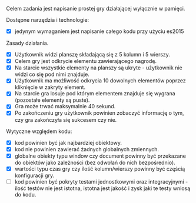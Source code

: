 Celem zadania jest napisanie prostej gry działającej wyłącznie w pamięci.

Dostępne narzędzia i technologie:
- [x] jedynym wymaganiem jest napisanie całego kodu przy użyciu es2015

Zasady działania.

- [x] Użytkownik widzi planszę składającą się z 5 kolumn i 5 wierszy.
- [x] Celem gry jest odkrycie elementu zawierającego nagrodę.
- [x] Na starcie wszystkie elementy na planszy są ukryte - użytkownik nie widzi co się pod nimi znajduje.
- [x] Użytkownik ma możliwość odkrycia 10 dowolnych elementów poprzez kliknięcie w zakryty element.
- [x] Na starcie gra losuje pod którym elementem znajduje się wygrana (pozostałe elementy są puste).
- [x] Gra może trwać maksymalnie 40 sekund.
- [x] Po zakończeniu gry użytkownik powinien zobaczyć informację o tym, czy gra zakończyła się sukcesem czy nie.

Wytyczne względem kodu:

- [x] kod powinien być jak najbardziej obiektowy.
- [x] kod nie powinien zawierać żadnych globalnych zmiennych.
- [x] globalne obiekty typu window czy document powinny być przekazane do obiektów jako zależności (bez odwołań do nich bezpośrednio).
- [x] wartości typu czas gry czy ilość kolumn/wierszy powinny być częścią konfiguracji gry.
- [ ] kod powinien być pokryty testami jednostkowymi oraz integracyjnymi - ilość testów nie jest istotna, istotna jest jakość i zysk jaki te testy wniosą do kodu.
